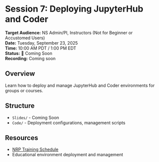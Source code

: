 # Session 7: Deploying JupyterHub and Coder

**Target Audience:** NS Admin/PI, Instructors (Not for Beginner or Accustomed Users)  
**Date:** Tuesday, September 23, 2025  
**Time:** 10:00 AM PDT / 1:00 PM EDT  
**Status:** 🚧 Coming Soon  
**Recording:** Coming soon

## Overview
Learn how to deploy and manage JupyterHub and Coder environments for groups or courses.

## Structure
- `Slides/` - Coming Soon
- `Code/` - Deployment configurations, management scripts

## Resources
- [NRP Training Schedule](https://nrp.ai/training/)
- Educational environment deployment and management
